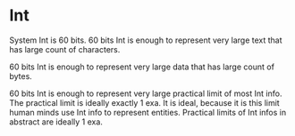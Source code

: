 # Int

System Int is 60 bits.
60 bits Int is enough to represent very large text that has large count of characters.

60 bits Int is enough to represent very large data that has large count of bytes.

60 bits Int is enough to represent very large practical limit of most Int info.
The practical limit is ideally exactly 1 exa. It is ideal, because it is this limit human minds use Int info to
represent entities.
Practical limits of Int infos in abstract are ideally 1 exa.